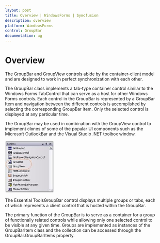 ```yaml
---
layout: post
title: Overview | WindowsForms | Syncfusion
description: overview
platform: WindowsForms
control: GroupBar
documentation: ug
---
```

# Overview

The GroupBar and GroupView controls abide by the container-client model and are designed to work in perfect synchronization with each other.

The GroupBar class implements a tab-type container control similar to the Windows Forms TabControl that can serve as a host for other Windows Forms controls. Each control in the GroupBar is represented by a GroupBar Item and navigation between the different controls is accomplished by selecting the corresponding GroupBar Item. Only the selected control is displayed at any particular time.

The GroupBar may be used in combination with the GroupView control to implement clones of some of the popular UI components such as the Microsoft OutlookBar and the Visual Studio .NET toolbox window.

![](Overview_images/Overview_img2.jpeg)


The Essential ToolsGroupBar control displays multiple groups or tabs, each of which represents a client control that is hosted within the GroupBar.

The primary function of the GroupBar is to serve as a container for a group of functionally related controls while allowing only one selected control to be visible at any given time. Groups are implemented as instances of the GroupBarItem class and the collection can be accessed through the GroupBar.GroupBarItems property.



